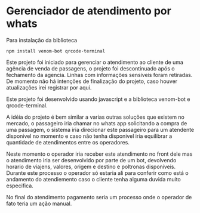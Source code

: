 # Gerenciador de atendimento por whats

Para instalação da biblioteca
```
npm install venom-bot qrcode-terminal
```

Este projeto foi iniciado para gerenciar o atendimento ao cliente de uma agência de venda de passagens, o projeto foi descontinuado após o fechamento da agencia. Linhas com informações sensiveis foram retiradas. De momento não há intenções de finalização do projeto, caso houver atualizações irei registrar por aqui.

Este projeto foi desenvolvido usando javascript e a biblioteca venom-bot e qrcode-terminal.

A idéia do projeto é bem similar a varias outras soluções que existem no mercado, o passageiro iria chamar no whats app solicitando a compra de uma passagem, o sistema iria direcionar este passageiro para um atendente disponivel no momento e caso não tenha disponivel iria equilibrar a quantidade de atendimentos entre os operadores.

Neste momento o operador iria receber este atendimento no front dele mas o atendimento iria ser desenvolvido por parte de um bot, devolvendo horario de viajens, valores, origem e destino e poltronas disponiveis. Durante este processo o operador só estaria ali para conferir como está o andamento do atendiemento caso o cliente tenha alguma duvida muito especifica.

No final do atendimento pagamento seria um processo onde o operador de fato teria um ação manual.